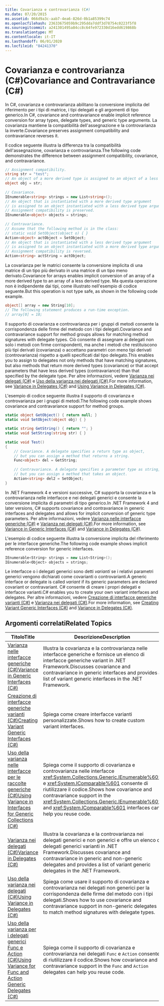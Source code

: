 ```yaml
---
title: Covarianza e controvarianza (C#)
ms.date: 07/20/2015
ms.assetid: 066d9a3c-aab7-4ea6-826d-0b1a85399c74
ms.openlocfilehash: 23633675059b9c295dda7ddf3d78754c0223f5f8
ms.sourcegitcommit: a241301495a84cc8c64fe972330d16edd619868b
ms.translationtype: MT
ms.contentlocale: it-IT
ms.lasthandoff: 06/01/2020
ms.locfileid: "84241370"
---
```

# <a name="covariance-and-contravariance-c"></a><span data-ttu-id="3cc62-102">Covarianza e controvarianza (C#)</span><span class="sxs-lookup"><span data-stu-id="3cc62-102">Covariance and Contravariance (C#)</span></span>
<span data-ttu-id="3cc62-103">In C#, covarianza e controvarianza abilitano la conversione implicita del riferimento per i tipi di matrice, i tipi delegati e gli argomenti di tipo generico.</span><span class="sxs-lookup"><span data-stu-id="3cc62-103">In C#, covariance and contravariance enable implicit reference conversion for array types, delegate types, and generic type arguments.</span></span> <span data-ttu-id="3cc62-104">La covarianza mantiene la compatibilità dell'assegnazione e la controvarianza la inverte.</span><span class="sxs-lookup"><span data-stu-id="3cc62-104">Covariance preserves assignment compatibility and contravariance reverses it.</span></span>  
  
 <span data-ttu-id="3cc62-105">Il codice seguente illustra la differenza tra la compatibilità dell'assegnazione, covarianza e controvarianza.</span><span class="sxs-lookup"><span data-stu-id="3cc62-105">The following code demonstrates the difference between assignment compatibility, covariance, and contravariance.</span></span>  
  
```csharp  
// Assignment compatibility.
string str = "test";  
// An object of a more derived type is assigned to an object of a less derived type.
object obj = str;  
  
// Covariance.
IEnumerable<string> strings = new List<string>();  
// An object that is instantiated with a more derived type argument
// is assigned to an object instantiated with a less derived type argument.
// Assignment compatibility is preserved.
IEnumerable<object> objects = strings;  
  
// Contravariance.
// Assume that the following method is in the class:
// static void SetObject(object o) { }
Action<object> actObject = SetObject;  
// An object that is instantiated with a less derived type argument
// is assigned to an object instantiated with a more derived type argument.
// Assignment compatibility is reversed.
Action<string> actString = actObject;  
```  
  
 <span data-ttu-id="3cc62-106">La covarianza per le matrici consente la conversione implicita di una matrice di un tipo più derivato in una matrice di un tipo meno derivato.</span><span class="sxs-lookup"><span data-stu-id="3cc62-106">Covariance for arrays enables implicit conversion of an array of a more derived type to an array of a less derived type.</span></span> <span data-ttu-id="3cc62-107">Ma questa operazione non è indipendente dai tipi, come illustrato nell'esempio di codice seguente.</span><span class="sxs-lookup"><span data-stu-id="3cc62-107">But this operation is not type safe, as shown in the following code example.</span></span>  
  
```csharp  
object[] array = new String[10];  
// The following statement produces a run-time exception.  
// array[0] = 10;  
```  
  
 <span data-ttu-id="3cc62-108">Il supporto di covarianza e controvarianza per i gruppi di metodi consente la corrispondenza delle firme del metodo con i tipi delegati.</span><span class="sxs-lookup"><span data-stu-id="3cc62-108">Covariance and contravariance support for method groups allows for matching method signatures with delegate types.</span></span> <span data-ttu-id="3cc62-109">Ciò consente di assegnare ai delegati non solo i metodi con firme corrispondenti, ma anche i metodi che restituiscono più tipi derivati (covarianza) o accettano parametri con meno tipi derivati (controvarianza) rispetto a quelli specificati dal tipo delegato.</span><span class="sxs-lookup"><span data-stu-id="3cc62-109">This enables you to assign to delegates not only methods that have matching signatures, but also methods that return more derived types (covariance) or that accept parameters that have less derived types (contravariance) than that specified by the delegate type.</span></span> <span data-ttu-id="3cc62-110">Per altre informazioni, vedere [Varianza nei delegati (C#)](./variance-in-delegates.md) e [Uso della varianza nei delegati (C#)](./using-variance-in-delegates.md).</span><span class="sxs-lookup"><span data-stu-id="3cc62-110">For more information, see [Variance in Delegates (C#)](./variance-in-delegates.md) and [Using Variance in Delegates (C#)](./using-variance-in-delegates.md).</span></span>  
  
 <span data-ttu-id="3cc62-111">L'esempio di codice seguente illustra il supporto di covarianza e controvarianza per i gruppi di metodi.</span><span class="sxs-lookup"><span data-stu-id="3cc62-111">The following code example shows covariance and contravariance support for method groups.</span></span>  
  
```csharp  
static object GetObject() { return null; }  
static void SetObject(object obj) { }  
  
static string GetString() { return ""; }  
static void SetString(string str) { }  
  
static void Test()  
{  
    // Covariance. A delegate specifies a return type as object,  
    // but you can assign a method that returns a string.  
    Func<object> del = GetString;  
  
    // Contravariance. A delegate specifies a parameter type as string,  
    // but you can assign a method that takes an object.  
    Action<string> del2 = SetObject;  
}  
```  
  
 <span data-ttu-id="3cc62-112">In .NET Framework 4 e versioni successive, C# supporta la covarianza e la controvarianza nelle interfacce e nei delegati generici e consente la conversione implicita di parametri di tipo generico.</span><span class="sxs-lookup"><span data-stu-id="3cc62-112">In .NET Framework 4 and later versions, C# supports covariance and contravariance in generic interfaces and delegates and allows for implicit conversion of generic type parameters.</span></span> <span data-ttu-id="3cc62-113">Per altre informazioni, vedere [Varianza nelle interfacce generiche (C#)](./variance-in-generic-interfaces.md) e [Varianza nei delegati (C#)](./variance-in-delegates.md).</span><span class="sxs-lookup"><span data-stu-id="3cc62-113">For more information, see [Variance in Generic Interfaces (C#)](./variance-in-generic-interfaces.md) and [Variance in Delegates (C#)](./variance-in-delegates.md).</span></span>  
  
 <span data-ttu-id="3cc62-114">L'esempio di codice seguente illustra la conversione implicita del riferimento per le interfacce generiche.</span><span class="sxs-lookup"><span data-stu-id="3cc62-114">The following code example shows implicit reference conversion for generic interfaces.</span></span>  
  
```csharp  
IEnumerable<String> strings = new List<String>();  
IEnumerable<Object> objects = strings;  
```  
  
 <span data-ttu-id="3cc62-115">Le interfacce o i delegati generici sono detti *varianti* se i relativi parametri generici vengono dichiarati come covarianti o controvarianti.</span><span class="sxs-lookup"><span data-stu-id="3cc62-115">A generic interface or delegate is called *variant* if its generic parameters are declared covariant or contravariant.</span></span> <span data-ttu-id="3cc62-116">C# consente di creare i propri delegati e interfacce varianti.</span><span class="sxs-lookup"><span data-stu-id="3cc62-116">C# enables you to create your own variant interfaces and delegates.</span></span> <span data-ttu-id="3cc62-117">Per altre informazioni, vedere [Creazione di interfacce generiche varianti (C#)](./creating-variant-generic-interfaces.md) e [Varianza nei delegati (C#)](./variance-in-delegates.md).</span><span class="sxs-lookup"><span data-stu-id="3cc62-117">For more information, see [Creating Variant Generic Interfaces (C#)](./creating-variant-generic-interfaces.md) and [Variance in Delegates (C#)](./variance-in-delegates.md).</span></span>  
  
## <a name="related-topics"></a><span data-ttu-id="3cc62-118">Argomenti correlati</span><span class="sxs-lookup"><span data-stu-id="3cc62-118">Related Topics</span></span>  
  
|<span data-ttu-id="3cc62-119">Titolo</span><span class="sxs-lookup"><span data-stu-id="3cc62-119">Title</span></span>|<span data-ttu-id="3cc62-120">Descrizione</span><span class="sxs-lookup"><span data-stu-id="3cc62-120">Description</span></span>|  
|-----------|-----------------|  
|[<span data-ttu-id="3cc62-121">Varianza nelle interfacce generiche (C#)</span><span class="sxs-lookup"><span data-stu-id="3cc62-121">Variance in Generic Interfaces (C#)</span></span>](./variance-in-generic-interfaces.md)|<span data-ttu-id="3cc62-122">Illustra la covarianza e la controvarianza nelle interfacce generiche e fornisce un elenco di interfacce generiche variant in .NET Framework.</span><span class="sxs-lookup"><span data-stu-id="3cc62-122">Discusses covariance and contravariance in generic interfaces and provides a list of variant generic interfaces in the .NET Framework.</span></span>|  
|[<span data-ttu-id="3cc62-123">Creazione di interfacce generiche varianti (C#)</span><span class="sxs-lookup"><span data-stu-id="3cc62-123">Creating Variant Generic Interfaces (C#)</span></span>](./creating-variant-generic-interfaces.md)|<span data-ttu-id="3cc62-124">Spiega come creare interfacce varianti personalizzate.</span><span class="sxs-lookup"><span data-stu-id="3cc62-124">Shows how to create custom variant interfaces.</span></span>|  
|[<span data-ttu-id="3cc62-125">Uso della varianza nelle interfacce per le raccolte generiche (C#)</span><span class="sxs-lookup"><span data-stu-id="3cc62-125">Using Variance in Interfaces for Generic Collections (C#)</span></span>](./using-variance-in-interfaces-for-generic-collections.md)|<span data-ttu-id="3cc62-126">Spiega come il supporto di covarianza e controvarianza nelle interfacce <xref:System.Collections.Generic.IEnumerable%601> e <xref:System.IComparable%601> consente di riutilizzare il codice.</span><span class="sxs-lookup"><span data-stu-id="3cc62-126">Shows how covariance and contravariance support in the <xref:System.Collections.Generic.IEnumerable%601> and <xref:System.IComparable%601> interfaces can help you reuse code.</span></span>|  
|[<span data-ttu-id="3cc62-127">Varianza nei delegati (C#)</span><span class="sxs-lookup"><span data-stu-id="3cc62-127">Variance in Delegates (C#)</span></span>](./variance-in-delegates.md)|<span data-ttu-id="3cc62-128">Illustra la covarianza e la controvarianza nei delegati generici e non generici e offre un elenco di delegati generici varianti in .NET Framework.</span><span class="sxs-lookup"><span data-stu-id="3cc62-128">Discusses covariance and contravariance in generic and non-generic delegates and provides a list of variant generic delegates in the .NET Framework.</span></span>|  
|[<span data-ttu-id="3cc62-129">Uso della varianza nei delegati (C#)</span><span class="sxs-lookup"><span data-stu-id="3cc62-129">Using Variance in Delegates (C#)</span></span>](./using-variance-in-delegates.md)|<span data-ttu-id="3cc62-130">Spiega come usare il supporto di covarianza e controvarianza nei delegati non generici per la corrispondenza delle firme del metodo con i tipi delegati.</span><span class="sxs-lookup"><span data-stu-id="3cc62-130">Shows how to use covariance and contravariance support in non-generic delegates to match method signatures with delegate types.</span></span>|  
|[<span data-ttu-id="3cc62-131">Uso della varianza per i delegati generici Func e Action (C#)</span><span class="sxs-lookup"><span data-stu-id="3cc62-131">Using Variance for Func and Action Generic Delegates (C#)</span></span>](./using-variance-for-func-and-action-generic-delegates.md)|<span data-ttu-id="3cc62-132">Spiega come il supporto di covarianza e controvarianza nei delegati `Func` e `Action` consente di riutilizzare il codice.</span><span class="sxs-lookup"><span data-stu-id="3cc62-132">Shows how covariance and contravariance support in the `Func` and `Action` delegates can help you reuse code.</span></span>|
